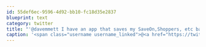 ```yaml
---
id: 55def6ec-9596-4d92-bb10-fc18d35e2837
blueprint: text
category: twitter
title: "'@davemmett I have an app that saves my SaveOn,Shoppers, etc barcodes but the flat store scanners don't work well with mobile screens."
caption: '<span class="username username_linked">@<a href="https://twitter.com/davemmett" title="Dave Emmett">davemmett</a></span> I have an app that saves my SaveOn,Shoppers, etc barcodes but the flat store scanners don''t work well with mobile screens.'
---
```

